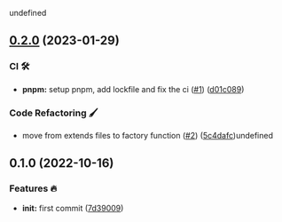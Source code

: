 undefined

## [0.2.0](https://github.com/100terres/easelint/compare/v0.1.0...v0.2.0) (2023-01-29)


### CI 🛠

* **pnpm:** setup pnpm, add lockfile and fix the ci ([#1](https://github.com/100terres/easelint/issues/1)) ([d01c089](https://github.com/100terres/easelint/commit/d01c0894b85b11d10d8fe6c0b7514f41b91c4b10))


### Code Refactoring 🖌

* move from extends files to factory function ([#2](https://github.com/100terres/easelint/issues/2)) ([5c4dafc](https://github.com/100terres/easelint/commit/5c4dafc33acb4af7cff8ce22e74b08dfb7f5a6ba))undefined

## 0.1.0 (2022-10-16)


### Features 🔥

* **init:** first commit ([7d39009](https://github.com/100terres/easelint/commit/7d3900992c4d718bc77a672aa5704ccc81b9dd15))